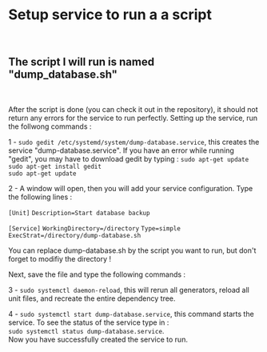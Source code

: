 # Setup service to run a a script
<br />

## The script I will run is named "dump_database.sh"
<br />

After the script is done (you can check it out in the repository), it should not return any errors for the service to run perfectly.
Setting up the service, run the follwong commands :<br />

1 - `sudo gedit /etc/systemd/system/dump-database.service`, this creates the service "dump-database.service". If you have an error while running "gedit", you may have to download gedit by typing :
`sudo apt-get update`<br />
`sudo apt-get install gedit`<br />
`sudo apt-get update`<br />

2 - A window will open, then you will add your service configuration. Type the following lines :<br />

`[Unit]`
`Description=Start database backup`

`[Service]`
`WorkingDirectory=/directory`
`Type=simple`
`ExecStrat=/directory/dump-database.sh`<br />

You can replace dump-database.sh by the script you want to run, but don't forget to modifiy the directory !<br />

Next, save the file and type the following commands :<br />

3 - `sudo systemctl daemon-reload`, this will rerun all generators, reload all unit files, and recreate the entire dependency tree.<br/>

4 - `sudo systemctl start dump-database.service`, this command starts the service. To see the status of the service type in :<br />
`sudo systemctl status dump-database.service`.<br />
Now you have successfully created the service to run.